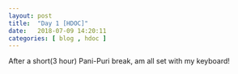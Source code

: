 ```yaml
---
layout: post
title:  "Day 1 [HDOC]"
date:   2018-07-09 14:20:11
categories: [ blog , hdoc ]
---
```

After a short(3 hour) Pani-Puri break, am all set with my keyboard!